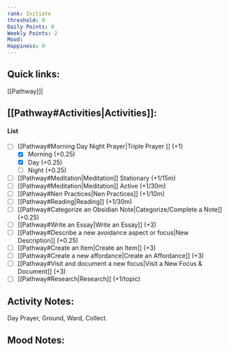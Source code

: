 ```yaml
---
rank: Initiate
threshold: 0
Daily Points: 0
Weekly Points: 2
Mood:
Happiness: 0
---
```

## Quick links:
[[Pathway]]|
## [[Pathway#Activities|Activities]]:
#### List
- [ ] [[Pathway#Morning Day Night Prayer|Triple Prayer ]] (+1)
	- [x] Morning (+0.25)
	- [x] Day (+0.25)
	- [ ] Night (+0.25)
- [ ] [[Pathway#Meditation|Meditation]] Stationary (+1/15m)
- [ ] [[Pathway#Meditation|Meditation]] Active (+1/30m)
- [ ] [[Pathway#Nen Practices|Nen Practices]] (+1/10m)
- [ ] [[Pathway#Reading|Reading]] (+1/30m)
- [ ] [[Pathway#Categorize an Obsidian Note|Categorize/Complete a Note]] (+0.25)
- [ ] [[Pathway#Write an Essay|Write an Essay]] (+3)
- [ ] [[Pathway#Describe a new avoidance aspect or focus|New Description]] (+0.25)
- [ ] [[Pathway#Create an Item|Create an Item]] (+3)
- [ ] [[Pathway#Create a new affordance|Create an Affordance]] (+3)
- [ ] [[Pathway#Visit and document a new focus|Visit a New Focus & Document]] (+3)
- [ ] [[Pathway#Research|Research]] (+1/topic)

## Activity Notes:
Day Prayer, Ground, Ward, Collect.
## Mood Notes:
